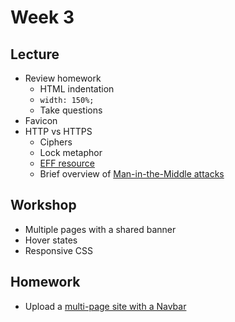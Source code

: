 # Week 3

## Lecture

- Review homework
  - HTML indentation
  - `width: 150%;`
  - Take questions
- Favicon
- HTTP vs HTTPS
  - Ciphers
  - Lock metaphor
  - [EFF resource](https://www.eff.org/pages/tor-and-https)
  - Brief overview of [Man-in-the-Middle attacks](https://en.wikipedia.org/wiki/Man-in-the-middle_attack)

## Workshop

- Multiple pages with a shared banner
- Hover states
- Responsive CSS

## Homework

- Upload a [multi-page site with a Navbar](/homework/navbar)
